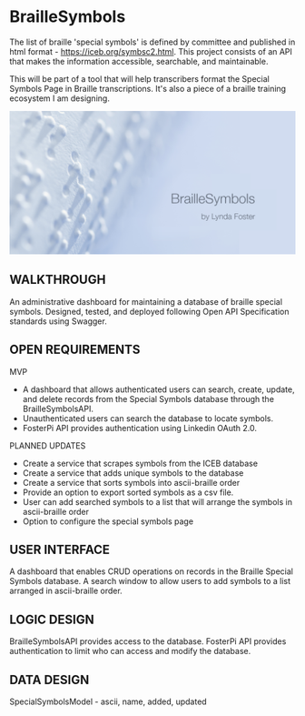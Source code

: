 # BrailleSymbols

The list of braille 'special symbols' is defined by committee and published in html format - https://iceb.org/symbsc2.html. This project consists of an API that makes the information accessible, searchable, and maintainable. 

This will be part of a tool that will help transcribers format the Special Symbols Page in Braille transcriptions. It's also a piece of a braille training ecosystem I am designing. 

![My App](./app.png)

## WALKTHROUGH
An administrative dashboard for maintaining a database of braille special symbols. Designed, tested, and deployed following Open API Specification standards using Swagger. 

## OPEN REQUIREMENTS

MVP 
- A dashboard that allows authenticated users can search, create, update, and delete records from the Special Symbols database through the BrailleSymbolsAPI. 
- Unauthenticated users can search the database to locate symbols. 
- FosterPi API provides authentication using Linkedin OAuth 2.0. 

PLANNED UPDATES
- Create a service that scrapes symbols from the ICEB database
- Create a service that adds unique symbols to the database
- Create a service that sorts symbols into ascii-braille order
- Provide an option to export sorted symbols as a csv file. 
- User can add searched symbols to a list that will arrange the symbols in ascii-braille order
- Option to configure the special symbols page

## USER INTERFACE
A dashboard that enables CRUD operations on records in the Braille Special Symbols database. 
A search window to allow users to add symbols to a list arranged in ascii-braille order. 

## LOGIC DESIGN
BrailleSymbolsAPI provides access to the database.
FosterPi API provides authentication to limit who can access and modify the database.

## DATA DESIGN
SpecialSymbolsModel - ascii, name, added, updated


